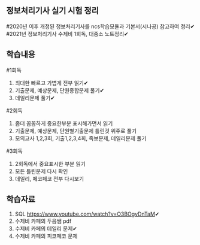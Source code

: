 ## 정보처리기사 실기 시험 정리
#2020년 이후 개정된 정보처리기사를 ncs학습모듈과 기본서(시나공) 참고하여 정리✔<br>
#2021년 정보처리기사 수제비 1회독, 대중소 노트정리✔

## 학습내용
#1회독
1. 최대한 빠르고 가볍게 전부 읽기✔
2. 기출문제, 예상문제, 단원종합문제 풀기✔
3. 데일리문제 풀기✔

#2회독
1. 좀더 꼼꼼하게 중요한부분 표시해가면서 읽기
2. 기출문제, 예상문제, 단원별기출문제 틀린것 위주로 풀기
3. 모의고사 1,2,3회, 기출1,2,3,4회, 족보문제, 데일리문제 풀기

#3회독
1. 2회독에서 중요표시한 부분 읽기
2. 모든 틀린문제 다시 확인
3. 데일리, 페코페코 전부 다시보기

## 학습자료
1. SQL <https://www.youtube.com/watch?v=O3BOgvDnTaM>✔
2. 수제비 카페의 두음쌤 pdf
3. 수제비 카페의 데일리 문제✔
4. 수제비 카페의 피코페코 문제